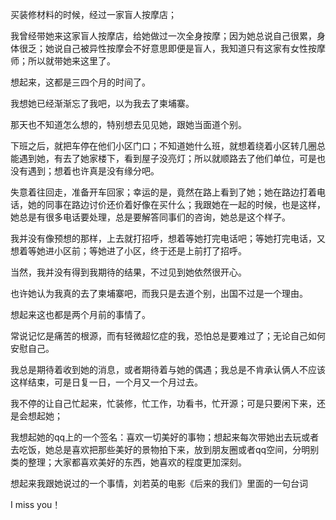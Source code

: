 买装修材料的时候，经过一家盲人按摩店；

我曾经带她来这家盲人按摩店，给她做过一次全身按摩；因为她总说自己很累，身体很乏；她说自己被异性按摩会不好意思即便是盲人，我知道只有这家有女性按摩师；所以就带她来这里了。

想起来，这都是三四个月的时间了。

我想她已经渐渐忘了我吧，以为我去了柬埔寨。

那天也不知道怎么想的，特别想去见见她，跟她当面道个别。

下班之后，就把车停在他们小区门口；不知道她什么班，就想着绕着小区转几圈总能遇到她，有去了她家楼下，看到屋子没亮灯；所以就顺路去了他们单位，可是也没有遇到；想着也许真是没有缘分吧。

失意着往回走，准备开车回家；幸运的是，竟然在路上看到了她；她在路边打着电话，她的同事在路边讨价还价着好像在买什么；我跟她在一起的时候，也是这样，她总是有很多电话要处理，总是要解答同事们的咨询，她总是这个样子。

我并没有像预想的那样，上去就打招呼，想着等她打完电话吧；等她打完电话，又想着等她进小区前；等她进了小区，终于还是上前打了招呼。

当然，我并没有得到我期待的结果，不过见到她依然很开心。

也许她认为我真的去了柬埔寨吧，而我只是去道个别，出国不过是一个理由。

想起来这也都是两个月前的事情了。

常说记忆是痛苦的根源，而有轻微超忆症的我，恐怕总是要难过了；无论自己如何安慰自己。

我总是期待着收到她的消息，或者期待着与她的偶遇；我总是不肯承认俩人不应该这样结束，可是日复一日，一个月又一个月过去。

我不停的让自己忙起来，忙装修，忙工作，功看书，忙开源；可是只要闲下来，还是会想起她；

我想起她的qq上的一个签名：喜欢一切美好的事物；想起来每次带她出去玩或者去吃饭，她总是喜欢把那些美好的景物拍下来，放到朋友圈或者qq空间，分明别类的整理；大家都喜欢美好的东西，她喜欢的程度更加深刻。

想起来我跟她说过的一个事情，刘若英的电影《后来的我们》里面的一句台词

I miss you！
